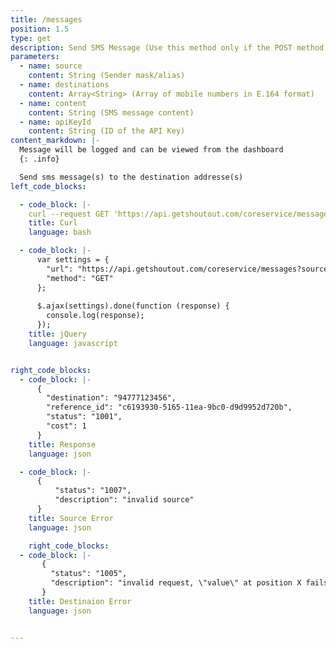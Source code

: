 ```yaml
---
title: /messages
position: 1.5
type: get
description: Send SMS Message (Use this method only if the POST method can't be used)
parameters:
  - name: source
    content: String (Sender mask/alias)
  - name: destinations
    content: Array<String> (Array of mobile numbers in E.164 format)
  - name: content
    content: String (SMS message content)
  - name: apiKeyId
    content: String (ID of the API Key)
content_markdown: |-
  Message will be logged and can be viewed from the dashboard
  {: .info}

  Send sms message(s) to the destination addresse(s)
left_code_blocks:

  - code_block: |-
    curl --request GET 'https://api.getshoutout.com/coreservice/messages?source=ShoutDEMO&destinations[]=94777123456&content=Test%20SMS&apiKeyId=xxxxxxx-xxxx-xxx-xxx-xxxxx'
    title: Curl
    language: bash

  - code_block: |-
      var settings = {
        "url": "https://api.getshoutout.com/coreservice/messages?source=ShoutDEMO&destinations[]=94777123456&content=Test SMS&apiKeyId=xxxxxxx-xxxx-xxx-xxx-xxxxx",
        "method": "GET"
      };
      
      $.ajax(settings).done(function (response) {
        console.log(response);
      });
    title: jQuery
    language: javascript


right_code_blocks:
  - code_block: |-
      {
        "destination": "94777123456",
        "reference_id": "c6193930-5165-11ea-9bc0-d9d9952d720b",
        "status": "1001",
        "cost": 1
      }
    title: Response
    language: json

  - code_block: |-
      {
          "status": "1007",
          "description": "invalid source"
      }
    title: Source Error
    language: json

    right_code_blocks:
  - code_block: |-
       {
         "status": "1005",
         "description": "invalid request, \"value\" at position X fails because [\"X\" needs to be a valid phone number according to E.164 international format]"
       }
    title: Destinaion Error
    language: json


---
```



